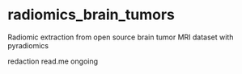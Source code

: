 # radiomics_brain_tumors

Radiomic extraction from open source brain tumor MRI dataset with pyradiomics


redaction read.me ongoing
